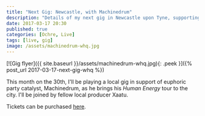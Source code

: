 ```yaml
---
title: "Next Gig: Newcastle, with Machinedrum"
description: "Details of my next gig in Newcastle upon Tyne, supporting Machinedrum."
date: 2017-03-17 20:30
published: true
categories: [Ochre, Live]
tags: [live, gig]
image: /assets/machinedrum-whq.jpg
---
```

[![Gig flyer]({{ site.baseurl }}/assets/machinedrum-whq.jpg){: .peek }]({% post_url 2017-03-17-next-gig-whq %})

This month on the 30th, I'll be playing a local gig in support of euphoric party catalyst, Machinedrum, as he brings his *Human Energy* tour to the city. I'll be joined by fellow local producer Xaatu.

Tickets can be purchased [here](https://tickets.welovewhq.com/machinedrum-whq-30th-march-2017).
